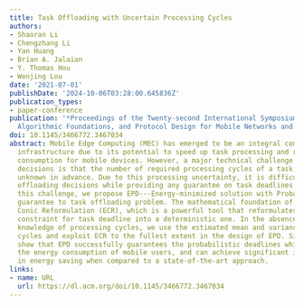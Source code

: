 ```yaml
---
title: Task Offloading with Uncertain Processing Cycles
authors:
- Shaoran Li
- Chengzhang Li
- Yan Huang
- Brian A. Jalaian
- Y. Thomas Hou
- Wenjing Lou
date: '2021-07-01'
publishDate: '2024-10-06T03:28:00.645836Z'
publication_types:
- paper-conference
publication: '*Proceedings of the Twenty-second International Symposium on Theory,
  Algorithmic Foundations, and Protocol Design for Mobile Networks and Mobile Computing*'
doi: 10.1145/3466772.3467034
abstract: Mobile Edge Computing (MEC) has emerged to be an integral component of 5G
  infrastructure due to its potential to speed up task processing and reduce energy
  consumption for mobile devices. However, a major technical challenge in making offloading
  decisions is that the number of required processing cycles of a task is usually
  unknown in advance. Due to this processing uncertainty, it is difficult to make
  offloading decisions while providing any guarantee on task deadlines. To address
  this challenge, we propose EPD---Energy-minimized solution with Probabilistic Deadline
  guarantee to task offloading problem. The mathematical foundation of EPD is Exact
  Conic Reformulation (ECR), which is a powerful tool that reformulates a probabilistic
  constraint for task deadline into a deterministic one. In the absence of distribution
  knowledge of processing cycles, we use the estimated mean and variance of processing
  cycles and exploit ECR to the fullest extent in the design of EPD. Simulation results
  show that EPD successfully guarantees the probabilistic deadlines while minimizing
  the energy consumption of mobile users, and can achieve significant improvement
  in energy saving when compared to a state-of-the-art approach.
links:
- name: URL
  url: https://dl.acm.org/doi/10.1145/3466772.3467034
---
```

